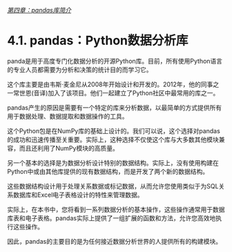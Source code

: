 
[*第四章：pandas库简介*](./README.md)


# 4.1. pandas：Python数据分析库

panda是用于高度专门化数据分析的开源Python库。目前，所有使用Python语言的专业人员都需要为分析和决策的统计目的而学习它。

这个库主要是由韦斯·麦金尼从2008年开始设计和开发的。2012年，他的同事之一常世恩(音译)加入了该项目。他们一起建立了Python社区中最常用的库之一。

pandas产生的原因是需要有一个特定的库来分析数据，以最简单的方式提供所有用于数据处理、数据提取和数据操作的工具。

这个Python包是在NumPy库的基础上设计的。我们可以说，这个选择对pandas的成功和迅速传播至关重要。实际上，这种选择不仅使这个库与大多数其他模块兼容，而且还利用了NumPy模块的高质量。

另一个基本的选择是为数据分析设计特别的数据结构。实际上，没有使用构建在Python中或由其他库提供的现有数据结构，而是开发了两个新的数据结构。

这些数据结构设计用于处理关系数据或标记数据，从而允许您使用类似于为SQL关系数据库和Excel电子表格设计的特性来管理数据。

实际上，在本书中，您将看到一系列数据分析的基本操作，这些操作通常用于数据库表和电子表格。pandas实际上提供了一组扩展的函数和方法，允许您高效地执行这些操作。

因此，pandas的主要目的是为任何接近数据分析世界的人提供所有的构建模块。


